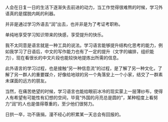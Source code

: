 人会在日复一日的生活下逐渐失去前进的动力，当工作觉得很难熬的时候，学习外语真的是摆脱内耗的利器。

并非是通过学习外语去“润”出去，也并非是为了考证考职称。

单纯地享受学习知识带来的快感，享受提升的快乐。

我不太同意是语言就是一种工具的说法。学习语言能够提升结构化思考的能力，例如我学习了日语后，中文的写作能力也有了一定的提升（文字的编排，组织能力），现在看很长的中文片段也能较快地提炼出所需的信息。

此外语言的学习过程，也是接触“另一种信息流”的过程，是了解了另一种文化，了解了另一群人的重要媒介，好像给地球的另一个角落安上一个小家，结交了一群素未谋面的远方的朋友。

当然，在痛苦绝望的时候，学习语言也能给眼前冰冷的现实蒙上一层薄纱布，使得人有希望有可能性有幻想的空间，毕竟“外国的月亮总是圆的”，某种程度上看努力“润”的人也是值得尊重的，至少他们很努力。

日拱一卒，功不唐捐，漫不经心的积累某一天总会有回报的。